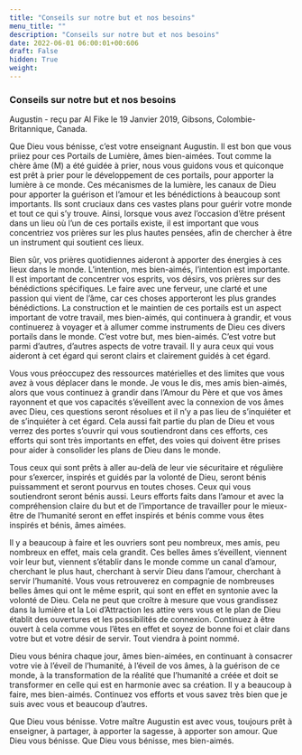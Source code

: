 ```yaml
---
title: "Conseils sur notre but et nos besoins"
menu_title: ""
description: "Conseils sur notre but et nos besoins"
date: 2022-06-01 06:00:01+00:606
draft: False
hidden: True
weight:
---
```

### Conseils sur notre but et nos besoins

Augustin - reçu par Al Fike le 19 Janvier 2019, Gibsons, Colombie-Britannique, Canada.

Que Dieu vous bénisse, c’est votre enseignant Augustin. Il est bon que vous priiez pour ces Portails de Lumière, âmes bien-aimées. Tout comme la chère âme (M) a été guidée à prier, nous vous guidons vous et quiconque est prêt à prier pour le développement de ces portails, pour apporter la lumière à ce monde. Ces mécanismes de la lumière, les canaux de Dieu pour apporter la guérison et l’amour et les bénédictions à beaucoup sont importants. Ils sont cruciaux dans ces vastes plans pour guérir votre monde et tout ce qui s’y trouve. Ainsi, lorsque vous avez l’occasion d’être présent dans un lieu où l’un de ces portails existe, il est important que vous concentriez vos prières sur les plus hautes pensées, afin de  chercher à être un instrument qui soutient ces lieux.

Bien sûr, vos prières quotidiennes aideront à apporter des énergies à ces lieux dans le monde. L’intention, mes bien-aimés, l’intention est importante. Il est important de concentrer vos esprits, vos désirs, vos prières sur des bénédictions spécifiques. Le faire avec une ferveur, une clarté et une passion qui vient de l’âme, car ces choses apporteront les plus grandes bénédictions. La construction et le maintien de ces portails est un aspect important de votre travail, mes bien-aimés, qui continuera à grandir, et vous continuerez à voyager et à allumer comme instruments de Dieu ces divers portails dans le monde. C’est votre but, mes bien-aimés. C’est votre but parmi d’autres, d’autres aspects de votre travail. Il y aura ceux qui vous aideront à cet égard qui seront clairs et clairement guidés à cet égard.

Vous vous préoccupez des ressources matérielles et des limites que vous avez à vous déplacer dans le monde. Je vous le dis, mes amis bien-aimés, alors que vous continuez à grandir dans l’Amour du Père et que vos âmes rayonnent et que vos capacités s’éveillent avec la connexion de vos âmes avec Dieu, ces questions seront résolues et il n’y a pas lieu de s’inquiéter et de s’inquiéter à cet égard. Cela aussi fait partie du plan de Dieu et vous verrez des portes s’ouvrir qui vous soutiendront dans ces efforts, ces efforts qui sont très importants en effet, des voies qui doivent être prises pour aider à consolider les plans de Dieu dans le monde.

Tous ceux qui sont prêts à aller au-delà de leur vie sécuritaire et régulière pour s’exercer, inspirés et guidés par la volonté de Dieu, seront bénis puissamment et seront pourvus en toutes choses. Ceux qui vous soutiendront seront bénis aussi. Leurs efforts faits dans l’amour et avec la compréhension claire du but et de l’importance de travailler pour le mieux-être de l’humanité seront en effet inspirés et bénis comme vous êtes inspirés et bénis, âmes aimées.

Il y a beaucoup à faire et les ouvriers sont peu nombreux, mes amis, peu nombreux en effet, mais cela grandit. Ces belles âmes s’éveillent, viennent voir leur but, viennent s’établir dans le monde comme un canal d’amour, cherchant le plus haut, cherchant à servir Dieu dans l’amour, cherchant à servir l’humanité. Vous vous retrouverez en compagnie de nombreuses belles âmes qui ont le même esprit, qui sont en effet en syntonie avec la volonté de Dieu. Cela ne peut que croître à mesure que vous grandissez dans la lumière et la Loi d’Attraction les attire vers vous et le plan de Dieu établit des ouvertures et les possibilités de connexion. Continuez à être ouvert à cela comme vous l’êtes en effet et soyez de bonne foi et clair dans votre but et votre désir de servir. Tout viendra à point nommé.

Dieu vous bénira chaque jour, âmes bien-aimées, en continuant à consacrer votre vie à l’éveil de l’humanité, à l’éveil de vos âmes, à la guérison de ce monde, à la transformation de la réalité que l’humanité a créée et doit se transformer en celle qui est en harmonie avec sa création. Il y a beaucoup à faire, mes bien-aimés. Continuez vos efforts et vous savez très bien que je suis avec vous et beaucoup d’autres.

Que Dieu vous bénisse. Votre maître Augustin est avec vous, toujours prêt à enseigner, à partager, à apporter la sagesse, à apporter son amour. Que Dieu vous bénisse. Que Dieu vous bénisse, mes bien-aimés.

